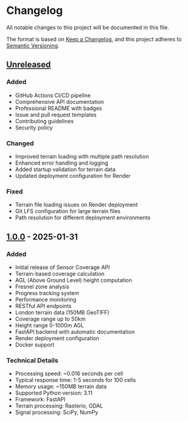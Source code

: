 # Changelog

All notable changes to this project will be documented in this file.

The format is based on [Keep a Changelog](https://keepachangelog.com/en/1.0.0/),
and this project adheres to [Semantic Versioning](https://semver.org/spec/v2.0.0.html).

## [Unreleased]

### Added
- GitHub Actions CI/CD pipeline
- Comprehensive API documentation
- Professional README with badges
- Issue and pull request templates
- Contributing guidelines
- Security policy

### Changed
- Improved terrain loading with multiple path resolution
- Enhanced error handling and logging
- Added startup validation for terrain data
- Updated deployment configuration for Render

### Fixed
- Terrain file loading issues on Render deployment
- Git LFS configuration for large terrain files
- Path resolution for different deployment environments

## [1.0.0] - 2025-01-31

### Added
- Initial release of Sensor Coverage API
- Terrain-based coverage calculation
- AGL (Above Ground Level) height computation
- Fresnel zone analysis
- Progress tracking system
- Performance monitoring
- RESTful API endpoints
- London terrain data (150MB GeoTIFF)
- Coverage range up to 50km
- Height range 0-1000m AGL
- FastAPI backend with automatic documentation
- Render deployment configuration
- Docker support

### Technical Details
- Processing speed: ~0.016 seconds per cell
- Typical response time: 1-5 seconds for 100 cells
- Memory usage: ~150MB terrain data
- Supported Python version: 3.11
- Framework: FastAPI
- Terrain processing: Rasterio, GDAL
- Signal processing: SciPy, NumPy

[Unreleased]: https://github.com/dunnerz/sensor-radar/compare/v1.0.0...HEAD
[1.0.0]: https://github.com/dunnerz/sensor-radar/releases/tag/v1.0.0 